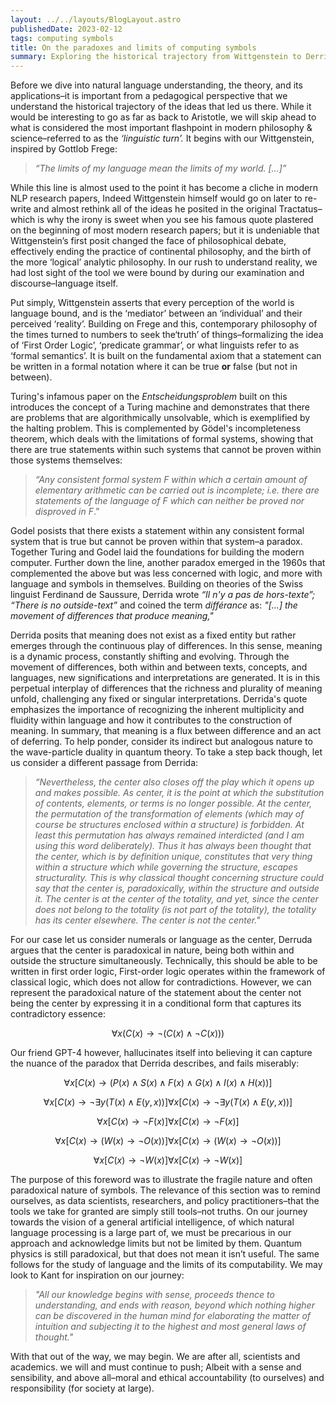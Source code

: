 ```yaml
---
layout: ../../layouts/BlogLayout.astro
publishedDate: 2023-02-12
tags: computing symbols
title: On the paradoxes and limits of computing symbols
summary: Exploring the historical trajectory from Wittgenstein to Derrida, highlighting the paradoxical nature of symbols and emphasizing the need for cautious exploration in the pursuit of artificial intelligence and natural language processing.
---
```


Before we dive into natural language understanding, the theory, and its applications–it is important from a pedagogical perspective that we understand the historical trajectory of the ideas that led us there. While it would be interesting to go as far as back to Aristotle, we will skip ahead to what is considered the most important flashpoint in modern philosophy & science–referred to as the *‘linguistic turn’.* It begins with our Wittgenstein, inspired by Gottlob Frege:

> *“The limits of my language mean the limits of my world. […]”*
> 

While this line is almost used to the point it has become a cliche in modern NLP research papers, Indeed Wittgenstein himself would go on later to re-write and almost rethink all of the ideas he posited in the original Tractatus–which is why the irony is sweet when you see his famous quote plastered on the beginning of most modern research papers; but it is undeniable that Wittgenstein’s first posit changed the face of philosophical debate, effectively ending the practice of continental philosophy, and the birth of the more ‘logical’ analytic philosophy. In our rush to understand reality, we had lost sight of the tool we were bound by during our examination and discourse–language itself.

Put simply, Wittgenstein asserts that every perception of the world is language bound, and is the ‘mediator’ between an ‘individual’ and their perceived ‘reality’. Building on Frege and this, contemporary philosophy of the times turned to numbers to seek the‘truth’ of things–formalizing the idea of ‘First Order Logic’, ‘predicate grammar’, or what linguists refer to as ‘formal semantics’. It is built on the fundamental axiom that a statement can be written in a formal notation where it can be true **or** false (but not in between).

Turing's infamous paper on the *Entscheidungsproblem* built on this introduces the concept of a Turing machine and demonstrates that there are problems that are algorithmically unsolvable, which is exemplified by the halting problem. This is complemented by Gödel's incompleteness theorem, which deals with the limitations of formal systems, showing that there are true statements within such systems that cannot be proven within those systems themselves:

> *“Any consistent formal system F within which a certain amount of elementary arithmetic can be carried out is incomplete; i.e. there are statements of the language of F which can neither be proved nor disproved in F*.”
> 

Godel posists that there exists a statement within any consistent formal system that is true but cannot be proven within that system–a paradox. Together Turing and Godel laid the foundations for building the modern computer. Further down the line, another paradox emerged in the 1960s that complemented the above but was less concerned with logic, and more with language and symbols in themselves. Building on theories of the Swiss linguist Ferdinand de Saussure, Derrida wrote *“Il n'y a pas de hors-texte”; “There is no outside-text”* and coined the term *différance* as: *"[...] the movement of differences that produce meaning,"*

Derrida posits that meaning does not exist as a fixed entity but rather emerges through the continuous play of differences. In this sense, meaning is a dynamic process, constantly shifting and evolving. Through the movement of differences, both within and between texts, concepts, and languages, new significations and interpretations are generated. It is in this perpetual interplay of differences that the richness and plurality of meaning unfold, challenging any fixed or singular interpretations. Derrida's quote emphasizes the importance of recognizing the inherent multiplicity and fluidity within language and how it contributes to the construction of meaning. In summary, that meaning is a flux between difference and an act of deferring. To help ponder, consider its indirect but analogous nature to the wave-particle duality in quantum theory. To take a step back though, let us consider a different passage from Derrida:

> *“Nevertheless, the center also closes off the play which it opens up and makes possible. As center, it is the point at which the substitution of contents, elements, or terms is no longer possible. At the center, the permutation of the transformation of elements (which may of course be structures enclosed within a structure) is forbidden. At least this permutation has always remained interdicted (and I am using this word deliberately). Thus it has always been thought that the center, which is by definition unique, constitutes that very thing within a structure which while governing the structure, escapes structurality. This is why classical thought concerning structure could say that the center is, paradoxically, within the structure and outside it. The center is at the center of the totality, and yet, since the center does not belong to the totality (is not part of the totality), the totality has its center elsewhere. The center is not the center."*
> 

For our case let us consider numerals or language as the center, Derruda argues that the center is paradoxical in nature, being both within and outside the structure simultaneously. Technically, this should be able to be written in first order logic, First-order logic operates within the framework of classical logic, which does not allow for contradictions. However, we can represent the paradoxical nature of the statement about the center not being the center by expressing it in a conditional form that captures its contradictory essence:

$$
\forall x (C(x) \to \lnot(C(x) \land \lnot C(x)))
$$

Our friend GPT-4 however, hallucinates itself into believing it can capture the nuance of the paradox that Derrida describes, and fails miserably:

$$
∀x[C(x)→(P(x)∧S(x)∧F(x)∧G(x)∧I(x)∧H(x))]
$$

$$
∀x[C(x)→¬∃y(T(x)∧E(y,x))]∀x[C(x)→¬∃y(T(x)∧E(y,x))]
$$

$$
∀x[C(x)→¬F(x)]∀x[C(x)→¬F(x)]
$$

$$
∀x[C(x)→(W(x)→¬O(x))]∀x[C(x)→(W(x)→¬O(x))]
$$

$$
∀x[C(x)→¬W(x)]∀x[C(x)→¬W(x)]
$$

The purpose of this foreword was to illustrate the fragile nature and often paradoxical nature of symbols. The relevance of this section was to remind ourselves, as data scientists, researchers, and policy practitioners–that the tools we take for granted are simply still tools–not truths. On our journey towards the vision of a general artificial intelligence, of which natural language processing is a large part of, we must be precarious in our approach and acknowledge limits but not be limited by them. Quantum physics is still paradoxical, but that does not mean it isn’t useful. The same follows for the study of language and the limits of its computability. We may look to Kant for inspiration on our journey:

> *"All our knowledge begins with sense, proceeds thence to understanding, and ends with reason, beyond which nothing higher can be discovered in the human mind for elaborating the matter of intuition and subjecting it to the highest and most general laws of thought."*
> 

With that out of the way, we may begin. We are after all, scientists and academics. we will and must continue to push; Albeit with a sense and sensibility, and above all–moral and ethical accountability (to ourselves) and responsibility (for society at large).
